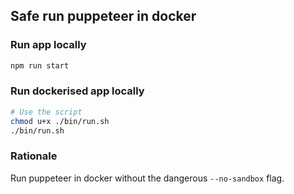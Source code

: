 ## Safe run puppeteer in docker

### Run app locally

```bash
npm run start
```

### Run dockerised app locally

```bash
# Use the script
chmod u+x ./bin/run.sh
./bin/run.sh
```

### Rationale

Run puppeteer in docker without the dangerous `--no-sandbox` flag.
